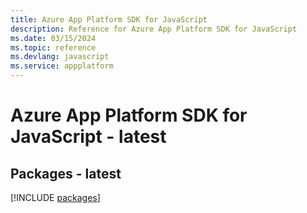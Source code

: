```yaml
---
title: Azure App Platform SDK for JavaScript
description: Reference for Azure App Platform SDK for JavaScript
ms.date: 03/15/2024
ms.topic: reference
ms.devlang: javascript
ms.service: appplatform
---
```

# Azure App Platform SDK for JavaScript - latest
## Packages - latest
[!INCLUDE [packages](app-platform-index.md)]